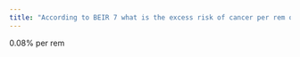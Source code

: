 ```yaml
---
title: "According to BEIR 7 what is the excess risk of cancer per rem of exposure?"
---
```

0.08% per rem

